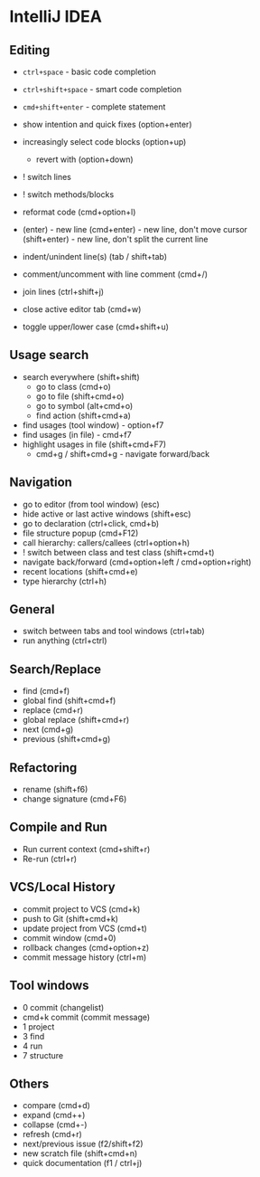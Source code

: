 # IntelliJ IDEA

## Editing
- `ctrl+space` - basic code completion
- `ctrl+shift+space` - smart code completion
- `cmd+shift+enter` - complete statement  

- show intention and quick fixes (option+enter)
- increasingly select code blocks (option+up)
    - revert with (option+down)
- ! switch lines
- ! switch methods/blocks
- reformat code (cmd+option+l)
- (enter) - new line
  (cmd+enter) - new line, don't move cursor
  (shift+enter) - new line, don't split the current line
- indent/unindent line(s) (tab / shift+tab)
- comment/uncomment with line comment (cmd+/)
- join lines (ctrl+shift+j)
- close active editor tab (cmd+w)
- toggle upper/lower case (cmd+shift+u)

## Usage search
- search everywhere (shift+shift)
    - go to class (cmd+o)
    - go to file (shift+cmd+o)
    - go to symbol (alt+cmd+o)
    - find action (shift+cmd+a)
- find usages (tool window) - option+f7
- find usages (in file) - cmd+f7
- highlight usages in file (shift+cmd+F7)
    - cmd+g / shift+cmd+g - navigate forward/back
    
## Navigation

- go to editor  (from tool window) (esc)  
- hide active or last active windows (shift+esc)
- go to declaration (ctrl+click, cmd+b)
- file structure popup (cmd+F12)
- call hierarchy: callers/callees (ctrl+option+h)
- ! switch between class and test  class (shift+cmd+t)
- navigate back/forward (cmd+option+left / cmd+option+right)
- recent locations (shift+cmd+e)
- type hierarchy (ctrl+h)

## General
- switch between tabs and tool windows (ctrl+tab)
- run anything (ctrl+ctrl)

## Search/Replace
- find (cmd+f)
- global find (shift+cmd+f)
- replace (cmd+r)  
- global replace (shift+cmd+r)
- next (cmd+g)
- previous (shift+cmd+g)

## Refactoring
- rename (shift+f6)
- change signature (cmd+F6)

## Compile and Run
- Run current context (cmd+shift+r)
- Re-run (ctrl+r)

## VCS/Local History
- commit project to VCS (cmd+k)
- push to Git (shift+cmd+k)
- update project from VCS (cmd+t)
- commit window (cmd+0)
- rollback changes (cmd+option+z)
- commit message history (ctrl+m)

## Tool windows
- 0 commit (changelist)
- cmd+k commit (commit message)   
- 1 project
- 3 find
- 4 run  
- 7 structure

## Others
- compare (cmd+d)
- expand (cmd++)
- collapse (cmd+-)
- refresh (cmd+r)
- next/previous issue (f2/shift+f2)
- new scratch file (shift+cmd+n)
- quick documentation (f1 / ctrl+j)

